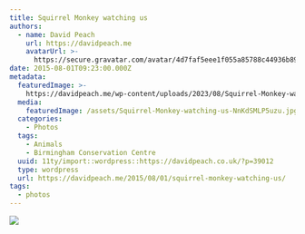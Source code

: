 ```yaml
---
title: Squirrel Monkey watching us
authors:
  - name: David Peach
    url: https://davidpeach.me
    avatarUrl: >-
      https://secure.gravatar.com/avatar/4d7faf5eee1f055a85788c44936b8995eaab6dfb004e7854ec747ccb272e91ee?s=96&d=mm&r=g
date: 2015-08-01T09:23:00.000Z
metadata:
  featuredImage: >-
    https://davidpeach.me/wp-content/uploads/2023/08/Squirrel-Monkey-watching-us.jpg
  media:
    featuredImage: /assets/Squirrel-Monkey-watching-us-NnKdSMLP5uzu.jpg
  categories:
    - Photos
  tags:
    - Animals
    - Birmingham Conservation Centre
  uuid: 11ty/import::wordpress::https://davidpeach.co.uk/?p=39012
  type: wordpress
  url: https://davidpeach.me/2015/08/01/squirrel-monkey-watching-us/
tags:
  - photos
---
```

[![](/assets/Squirrel-Monkey-watching-us-76-Fnueb37hTN34.jpg)](/assets/Squirrel-Monkey-watching-us-76-Fnueb37hTN34.jpg)